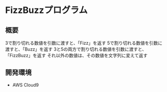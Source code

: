 # FizzBuzzプログラム

## 概要
3で割り切れる数値を引数に渡すと、「Fizz」を返す
5で割り切れる数値を引数に渡すと、「Buzz」を返す
3と5の両方で割り切れる数値を引数に渡すと、「FizzBuzz」を返す
それ以外の数値は、その数値を文字列に変えて返す

## 開発環境
- AWS Cloud9
